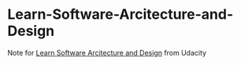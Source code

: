 # Learn-Software-Arcitecture-and-Design
Note for [Learn Software Arcitecture and Design](https://www.udacity.com/course/software-architecture-design--ud821) from Udacity
